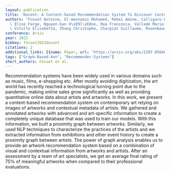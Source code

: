 ```yaml
---
layout: publication
title: 'Docent: A Content-based Recommendation System To Discover Contemporary Art'
authors: "Fosset Antoine, El-mennaoui Mohamed, Rebei Amine, Calligaro Paul, di Maria\
  \ Elise Farge, Nguyen-ban H\xE9l\xE8ne, Rea Francesca, Vallade Marie-charlotte,\
  \ Vitullo Elisabetta, Zhang Christophe, Charpiat Guillaume, Rosenbaum Mathieu"
conference: Arxiv
year: 2022
bibkey: fosset2022docent
citations: 2
additional_links: [{name: Paper, url: 'https://arxiv.org/abs/2207.05648'}]
tags: ["Graph-Based-Ann", "Recommender-Systems"]
short_authors: Fosset et al.
---
```

Recommendation systems have been widely used in various domains such as
music, films, e-shopping etc. After mostly avoiding digitization, the art world
has recently reached a technological turning point due to the pandemic, making
online sales grow significantly as well as providing quantitative online data
about artists and artworks. In this work, we present a content-based
recommendation system on contemporary art relying on images of artworks and
contextual metadata of artists. We gathered and annotated artworks with
advanced and art-specific information to create a completely unique database
that was used to train our models. With this information, we built a proximity
graph between artworks. Similarly, we used NLP techniques to characterize the
practices of the artists and we extracted information from exhibitions and
other event history to create a proximity graph between artists. The power of
graph analysis enables us to provide an artwork recommendation system based on
a combination of visual and contextual information from artworks and artists.
After an assessment by a team of art specialists, we get an average final
rating of 75% of meaningful artworks when compared to their professional
evaluations.